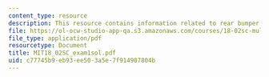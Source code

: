 ```yaml
---
content_type: resource
description: This resource contains information related to rear bumper.
file: https://ol-ocw-studio-app-qa.s3.amazonaws.com/courses/18-02sc-multivariable-calculus-fall-2010/c77745b9eb93ee503a5e7f914907804b_MIT18_02SC_exam1sol.pdf
file_type: application/pdf
resourcetype: Document
title: MIT18_02SC_exam1sol.pdf
uid: c77745b9-eb93-ee50-3a5e-7f914907804b
---
```

